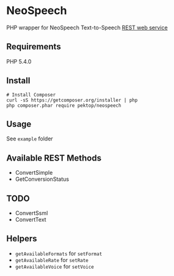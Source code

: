 NeoSpeech
=========

PHP wrapper for NeoSpeech Text-to-Speech [REST web service](https://tts.neospeech.com/rest_1_1.php)

Requirements
------------

PHP 5.4.0

Install
-------

```
# Install Composer
curl -sS https://getcomposer.org/installer | php
php composer.phar require pektop/neospeech
```

Usage
-----

See `example` folder

Available REST Methods
----------------------

* ConvertSimple
* GetConversionStatus

TODO
----

* ConvertSsml
* ConvertText

Helpers
-------

* `getAvailableFormats` for `setFormat`
* `getAvailableRate` for `setRate`
* `getAvailableVoice` for `setVoice`